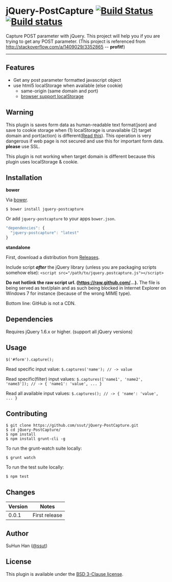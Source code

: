 jQuery-PostCapture [![Build Status](https://travis-ci.org/ssut/jQuery-PostCapture.svg?branch=master)](https://travis-ci.org/ssut/jQuery-PostCapture) [![Build status](https://ci.appveyor.com/api/projects/status/7k0yj6e1h3c7dcwo)](https://ci.appveyor.com/project/ssut/jquery-postcapture)
==================

Capture POST parameter with jQuery. This project will help you if you are trying to get any POST parameter. (This project is referenced from http://stackoverflow.com/a/1409029/3352865 -- **profit!**)

----------

Features
---------
- Get any post parameter formatted javascript object
- use html5 localStorage when available (else cookie)
    - same-origin (same domain and port)
    - [browser support localStorage][1]

Warning
---------
This plugin is saves form data as human-readable text format(json) and save to cookie storage when (1) localStorage is unavailable (2) target domain and port(action) is different([Read this][2]).
This operation is very dangerous if web page is not secured and use this for important form data. **please** use SSL.

This plugin is not working when target domain is different because this plugin uses localStorage & cookie.

Installation
---------
**bower**

Via [bower][3].

`$ bower install jquery-postcapture`

Or add `jquery-postcapture` to your apps `bower.json`.
```js
"dependencies": {
  "jquery-postcapture": "latest"
}
```

**standalone**

First, download a distribution from [Releases][4].

Include script ***after*** the jQuery library (unless you are packaging scripts somehow else):
`<script src="/path/to/jquery.postcapture.js"></script>`

**Do not hotlink the raw script url. (https://raw.github.com/...).**
The file is being served as text/plain and as such being blocked in Internet Explorer on Windows 7 for instance (because of the wrong MIME type).

Bottom line: GitHub is not a CDN.

Dependencies
---------
Requires jQuery 1.6.x or higher. (support all jQuery versions)

Usage
---------
`$('#form').capture();`

Read specific input value:
`$.captures('name'); // -> value`

Read specific(filter) input values:
`$.captures(['name1', 'name2', 'name3']); // -> { 'name1': 'value', ... }`

Read all available input values:
`$.captures(); // -> { 'name': 'value', ... }`

Contributing
---------
```
$ git clone https://github.com/ssut/jQuery-PostCapture.git
$ cd jQuery-PostCapture/
$ npm install
$ npm install grunt-cli -g
```

To run the grunt-watch suite locally:

`$ grunt watch`

To run the test suite locally:

`$ npm test`

Changes
---------
Version  | Notes
--------- | -----
0.0.1 | First release

Author
---------
SuHun Han ([@ssut][5])

License
---------
This plugin is available under the [BSD 3-Clause license][6].


  [1]: http://www.quirksmode.org/dom/html5.html
  [2]: https://developer.mozilla.org/en-US/docs/Web/Security/Same-origin_policy
  [3]: http://bower.io/
  [4]: https://github.com/ssut/jQuery-PostCapture/releases
  [5]: https://twitter.com/ssut_
  [6]: http://opensource.org/licenses/BSD-3-Clause
